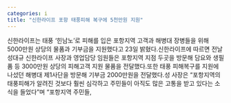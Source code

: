 ```yaml
---
categories: i
title: "신한라이프 포항 태풍피해 복구에 5천만원 지원"
---
```

신한라이프는 태풍 ‘힌남노’로 피해를 입은 포항지역 고객과 해병대 장병들을 위해 5000만원 상당의 물품과 기부금을 지원했다고 23일 밝혔다.신한라이프에 따르면 전날 성대규 신한라이프 사장과 영업담당 임원들은 포항지역 지점 두곳을 방문해 담요와 생필품 등 3000만원 상당의 피해고객 지원 물품을 전달했다.또한 태풍 피해복구를 지원에 나섰던 해병대 제1사단을 방문해 기부금 2000만원을 전달했다.성 사장은 “포항지역의 태풍피해가 알려진 것보다 훨씬 심각하고 주민들이 아직도 많은 고통을 받고 있다는 소식을 들었다”며 “포항지역 주민들,